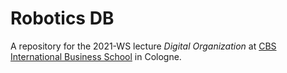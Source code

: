 # Robotics DB

A repository for the 2021-WS lecture _Digital Organization_ at [CBS International Business School](https://cbs.de) in Cologne.